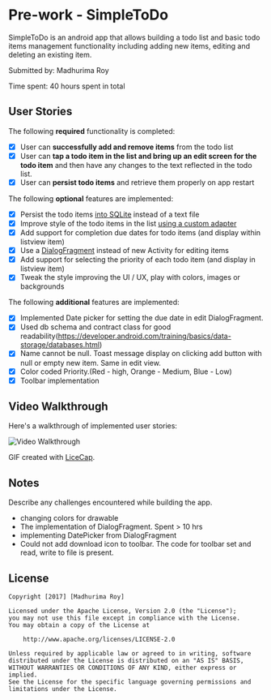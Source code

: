 # Pre-work - SimpleToDo

SimpleToDo is an android app that allows building a todo list and basic todo items management functionality including adding new items, editing and deleting an existing item.

Submitted by: Madhurima Roy

Time spent: 40 hours spent in total

## User Stories

The following **required** functionality is completed:

* [x] User can **successfully add and remove items** from the todo list
* [x] User can **tap a todo item in the list and bring up an edit screen for the todo item** and then have any changes to the text reflected in the todo list.
* [x] User can **persist todo items** and retrieve them properly on app restart

The following **optional** features are implemented:

* [x] Persist the todo items [into SQLite](http://guides.codepath.com/android/Persisting-Data-to-the-Device#sqlite) instead of a text file
* [x] Improve style of the todo items in the list [using a custom adapter](http://guides.codepath.com/android/Using-an-ArrayAdapter-with-ListView)
* [x] Add support for completion due dates for todo items (and display within listview item)
* [x] Use a [DialogFragment](http://guides.codepath.com/android/Using-DialogFragment) instead of new Activity for editing items
* [x] Add support for selecting the priority of each todo item (and display in listview item)
* [X] Tweak the style improving the UI / UX, play with colors, images or backgrounds

The following **additional** features are implemented:

* [x] Implemented Date picker for setting the due date in edit DialogFragment.
* [x] Used db schema and contract class for good readability(https://developer.android.com/training/basics/data-storage/databases.html)
* [x] Name cannot be null. Toast message display on clicking add button with null or empty new item. Same in edit view.
* [x] Color coded Priority.(Red - high, Orange - Medium, Blue - Low)
* [x] Toolbar implementation

## Video Walkthrough 

Here's a walkthrough of implemented user stories:

<img src='http://i.imgur.com/link/to/your/gif/file.gif' title='Video Walkthrough' width='' alt='Video Walkthrough' />

GIF created with [LiceCap](http://www.cockos.com/licecap/).

## Notes

Describe any challenges encountered while building the app.
- changing colors for drawable
- The implementation of DialogFragment. Spent > 10 hrs
- implementing DatePicker from DialogFragment
- Could not add download icon to toolbar. The code for toolbar set and read, write to file is present.

## License

    Copyright [2017] [Madhurima Roy]

    Licensed under the Apache License, Version 2.0 (the "License");
    you may not use this file except in compliance with the License.
    You may obtain a copy of the License at

        http://www.apache.org/licenses/LICENSE-2.0

    Unless required by applicable law or agreed to in writing, software
    distributed under the License is distributed on an "AS IS" BASIS,
    WITHOUT WARRANTIES OR CONDITIONS OF ANY KIND, either express or implied.
    See the License for the specific language governing permissions and
    limitations under the License.